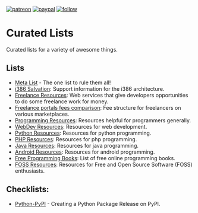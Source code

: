 [![patreon](https://img.shields.io/badge/Patreon-brown.svg?logo=patreon)](https://www.patreon.com/prahladyeri)
[![paypal](https://img.shields.io/badge/PayPal-blue.svg?logo=paypal)](https://www.paypal.com/cgi-bin/webscr?cmd=_s-xclick&hosted_button_id=JM8FUXNFUK6EU)
[![follow](https://img.shields.io/twitter/follow/prahladyeri.svg?style=social)](https://twitter.com/prahladyeri)

# Curated Lists

Curated lists for a variety of awesome things.

## Lists

- [Meta List](metalist.md) - The one list to rule them all!
- [i386 Salvation](lists/x86_salvation.md): Support information for the i386 architecture.
- [Freelance Resources](lists/freelancing.md): Web services that give developers opportunities to do some freelance work for money.
- [Freelance portals fees comparison](lists/freelancing_fees.md): Fee structure for freelancers on various marketplaces.
- [Programming Resources](lists/programming.md): Resources helpful for programmers generally.
- [WebDev Resources](lists/web.md): Resources for web development.
- [Python Resources](lists/python.md): Resources for python programming.
- [PHP Resources](lists/php.md): Resources for php programming.
- [Java Resources](lists/java.md): Resources for java programming.
- [Android Resources](lists/android.md): Resources for android programming.
- [Free Programming Books](lists/books.md): List of free online programming books.
- [FOSS Resources](lists/open_source.md): Resources for Free and Open Source Software (FOSS) enthusiasts.

## Checklists:

- [Python-PyPI](check_lists/python-pypi.md) - Creating a Python Package Release on PyPI.
